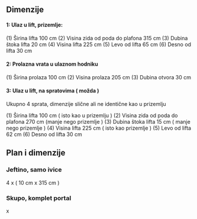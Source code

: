 ## Dimenzije

#### 1: Ulaz u lift, prizemlje:

(1) Širina lifta 100 cm
(2) Visina zida od poda do plafona 315 cm 
(3) Dubina štoka lifta 20 cm
(4) Visina lifta 225 cm
(5) Levo od lifta 65 cm
(6) Desno od lifta 30 cm

#### 2: Prolazna vrata u ulaznom hodniku

(1) Širina prolaza 100 cm
(2) Visina prolaza 205 cm
(3) Dubina otvora 30 cm

#### 3: Ulaz u lift, na spratovima ( možda )

Ukupno 4 sprata, dimenzije slične ali ne identične kao u prizemlju

(1) Širina lifta 100 cm ( isto kao u prizemlju )
(2) Visina zida od poda do plafona 270 cm  (manje nego prizemlje )
(3) Dubina štoka lifta 15 cm ( manje nego prizemlje )
(4) Visina lifta 225 cm ( isto kao prizemlje )
(5) Levo od lifta 62 cm
(6) Desno od lifta 30 cm

## Plan i dimenzije

### Jeftino, samo ivice

4 x ( 10 cm x 315 cm )

### Skupo, komplet portal

x
<!--stackedit_data:
eyJoaXN0b3J5IjpbMTQ3Njk1MDg3MCwtOTA2MzE2MTE2XX0=
-->